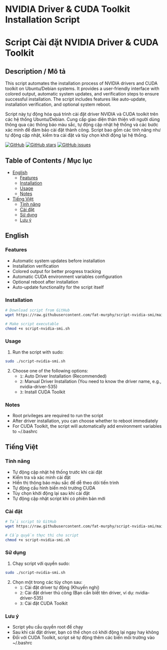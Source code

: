 # NVIDIA Driver & CUDA Toolkit Installation Script
# Script Cài đặt NVIDIA Driver & CUDA Toolkit

## Description / Mô tả
This script automates the installation process of NVIDIA drivers and CUDA toolkit on Ubuntu/Debian systems. It provides a user-friendly interface with colored output, automatic system updates, and verification steps to ensure successful installation. The script includes features like auto-update, installation verification, and optional system reboot.

Script này tự động hóa quá trình cài đặt driver NVIDIA và CUDA toolkit trên các hệ thống Ubuntu/Debian. Cung cấp giao diện thân thiện với người dùng thông qua các thông báo màu sắc, tự động cập nhật hệ thống và các bước xác minh để đảm bảo cài đặt thành công. Script bao gồm các tính năng như tự động cập nhật, kiểm tra cài đặt và tùy chọn khởi động lại hệ thống.

[![GitHub](https://img.shields.io/github/license/fat-murphy/script-nvidia-smi)](https://github.com/fat-murphy/script-nvidia-smi/blob/main/LICENSE)
[![GitHub stars](https://img.shields.io/github/stars/fat-murphy/script-nvidia-smi)](https://github.com/fat-murphy/script-nvidia-smi/stargazers)
[![GitHub issues](https://img.shields.io/github/issues/fat-murphy/script-nvidia-smi)](https://github.com/fat-murphy/script-nvidia-smi/issues)

## Table of Contents / Mục lục
- [English](#english)
  - [Features](#features)
  - [Installation](#installation)
  - [Usage](#usage)
  - [Notes](#notes)
- [Tiếng Việt](#tiếng-việt)
  - [Tính năng](#tính-năng)
  - [Cài đặt](#cài-đặt)
  - [Sử dụng](#sử-dụng)
  - [Lưu ý](#lưu-ý)

## English

### Features
- Automatic system updates before installation
- Installation verification
- Colored output for better progress tracking
- Automatic CUDA environment variables configuration
- Optional reboot after installation
- Auto-update functionality for the script itself

### Installation
```bash
# Download script from GitHub
wget https://raw.githubusercontent.com/fat-murphy/script-nvidia-smi/main/script-nvidia-smi.sh

# Make script executable
chmod +x script-nvidia-smi.sh
```

### Usage
1. Run the script with sudo:
```bash
sudo ./script-nvidia-smi.sh
```

2. Choose one of the following options:
   - `1`: Auto Driver Installation (Recommended)
   - `2`: Manual Driver Installation (You need to know the driver name, e.g., nvidia-driver-535)
   - `3`: Install CUDA Toolkit

### Notes
- Root privileges are required to run the script
- After driver installation, you can choose whether to reboot immediately
- For CUDA Toolkit, the script will automatically add environment variables to ~/.bashrc

## Tiếng Việt

### Tính năng
- Tự động cập nhật hệ thống trước khi cài đặt
- Kiểm tra và xác minh cài đặt
- Hiển thị thông báo màu sắc để dễ theo dõi tiến trình
- Tự động cấu hình biến môi trường CUDA
- Tùy chọn khởi động lại sau khi cài đặt
- Tự động cập nhật script khi có phiên bản mới

### Cài đặt
```bash
# Tải script từ GitHub
wget https://raw.githubusercontent.com/fat-murphy/script-nvidia-smi/main/script-nvidia-smi.sh

# Cấp quyền thực thi cho script
chmod +x script-nvidia-smi.sh
```

### Sử dụng
1. Chạy script với quyền sudo:
```bash
sudo ./script-nvidia-smi.sh
```

2. Chọn một trong các tùy chọn sau:
   - `1`: Cài đặt driver tự động (Khuyến nghị)
   - `2`: Cài đặt driver thủ công (Bạn cần biết tên driver, ví dụ: nvidia-driver-535)
   - `3`: Cài đặt CUDA Toolkit

### Lưu ý
- Script yêu cầu quyền root để chạy
- Sau khi cài đặt driver, bạn có thể chọn có khởi động lại ngay hay không
- Đối với CUDA Toolkit, script sẽ tự động thêm các biến môi trường vào ~/.bashrc
